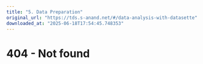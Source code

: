 ```yaml
---
title: "5. Data Preparation"
original_url: "https://tds.s-anand.net/#/data-analysis-with-datasette"
downloaded_at: "2025-06-18T17:54:45.748353"
---
```


404 - Not found
===============